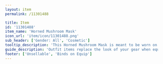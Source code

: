 ```yaml
---
layout: item
permalink: /11301488

title: Item
id: '11301488'
item_name: 'Horned Mushroom Mask'
icon_url: 'item/icon/11301488.png'
sub_header: ['Gender: All', 'Cosmetic']
tooltip_description: 'This Horned Mushroom Mask is meant to be worn on your head, because your face is too beautiful not to share with the world.'
guide_description: 'Outfit items replace the look of your gear when equipped.'
footer: ['Unsellable', 'Binds on Equip']
---
```

